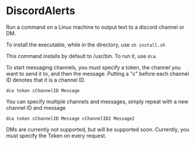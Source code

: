 # DiscordAlerts
Run a command on a Linux machine to output text to a discord channel or DM.

To install the executable, while in the directory, use `sh install.sh`

This command installs by default to /usr/bin. To run it, use `dca`.

To start messaging channels, you must specify a token, the channel you want to send it to, and then the message.
Putting a "c" before each channel ID denotes that it is a channel ID.

`dca token cChannelID Message`

You can specify multiple channels and messages, simply repeat with a new channel ID and message

`dca token cChannelID Message cChannelID2 Message2`

DMs are currently not supported, but will be supported soon. 
Currently, you must specify the Token on every request.
